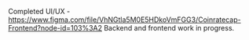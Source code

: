 Completed UI/UX - https://www.figma.com/file/VhNGtla5M0E5HDkoVmFGG3/Coinratecap-Frontend?node-id=103%3A2
Backend and frontend work in progress.

